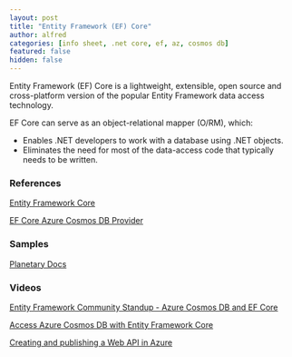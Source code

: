 ```yaml
---
layout: post
title: "Entity Framework (EF) Core"
author: alfred
categories: [info sheet, .net core, ef, az, cosmos db]
featured: false
hidden: false
---
```

Entity Framework (EF) Core is a lightweight, extensible, open source and cross-platform version of the popular Entity Framework data access technology.

EF Core can serve as an object-relational mapper (O/RM), which:

* Enables .NET developers to work with a database using .NET objects.
* Eliminates the need for most of the data-access code that typically needs to be written.

<!--more-->

### References

[Entity Framework Core](https://docs.microsoft.com/en-us/ef/core/)

[EF Core Azure Cosmos DB Provider](https://docs.microsoft.com/en-us/ef/core/providers/cosmos/?tabs=dotnet-core-cli)

### Samples

[Planetary Docs](https://github.com/JeremyLikness/PlanetaryDocs)

### Videos

[Entity Framework Community Standup - Azure Cosmos DB and EF Core](https://www.youtube.com/watch?v=nEqH_XfCfho&t=3945s)

[Access Azure Cosmos DB with Entity Framework Core](https://www.youtube.com/watch?v=oyJSk-TV7_M)

[Creating and publishing a Web API in Azure](https://docs.microsoft.com/en-us/powerapps/guidance/fusion-dev-ebook/05-creating-publishing-web-api-in-azure)
